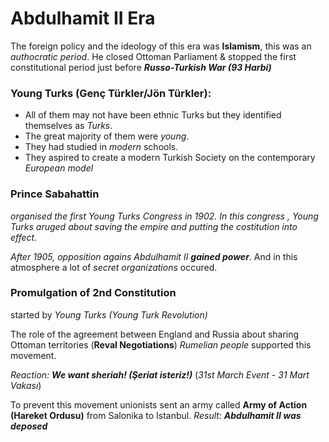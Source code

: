 # Abdulhamit II Era
The foreign policy and the ideology of this era was **Islamism**, this was an *authocratic period*.
He closed Ottoman Parliament & stopped the first constitutional period just before ***Russo-Turkish War (93 Harbi)***

### Young Turks (Genç Türkler/Jön Türkler): 
 - All of them may not have been ethnic Turks but they identified themselves as *Turks*.
 - The great majority of them were *young*.
 - They had studied in *modern* schools.
 - They aspired to create a modern Turkish Society on the contemporary *European model*

### Prince Sabahattin
*organised the first Young Turks Congress in 1902. In this congress , Young Turks aruged about saving the empire and putting the costitution into effect.*

*After 1905, opposition agains Abdulhamit II **gained power***.
And in this atmosphere a lot of *secret organizations* occured.

### Promulgation of 2nd Constitution
started by *Young Turks (Young Turk Revolution)*

The role of the agreement between England and Russia about sharing Ottoman territories (**Reval Negotiations**)
*Rumelian people* supported this movement.

*Reaction: **We want sheriah! (Şeriat isteriz!)*** (*31st March Event - 31 Mart Vakası*)

To prevent this movement unionists sent an army called **Army of Action (Hareket Ordusu)** from Salonika to Istanbul.
*Result: **Abdulhamit II was deposed***
